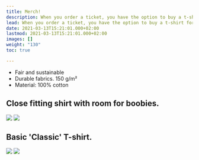 ```yaml
---
title: Merch!
description: When you order a ticket, you have the option to buy a t-shirt for 20€.
lead: When you order a ticket, you have the option to buy a t-shirt for 20€.
date: 2021-03-13T15:21:01.000+02:00
lastmod: 2021-03-13T15:21:01.000+02:00
images: []
weight: "130"
toc: true

---
```

* Fair and sustainable
* Durable fabrics. 150 g/m²
* Material: 100% cotton 

## Close fitting shirt with room for boobies.
![](/images/f-shirts.png)
![](/images/f-size.png)



## Basic 'Classic' T-shirt.
![](/images/m-shirts.png)
![](/images/m-size.png)